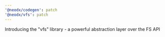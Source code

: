 ```yaml
---
'@neodx/codegen': patch
'@neodx/vfs': patch
---
```


Introducing the "vfs" library - a powerful abstraction layer over the FS API
